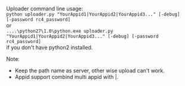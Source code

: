 Uploader command line usage:    
    <code>python uploader.py "YourAppid1|YourAppid2|YourAppid3..." [-debug] [-password rc4_password]</code>    
or    
    <code>..\..\python27\1.0\python.exe uploader.py "YourAppid1|YourAppid2|YourAppid3..." [-debug] [-password rc4_password]</code>    
if you don't have python2 installed.

Note:    
* Keep the path name as server, other wise upload can't work.
* Appid support combind multi appid with |.
